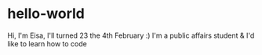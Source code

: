 # hello-world
Hi, I'm Eisa, I'll turned 23 the 4th February :) I'm a public affairs student &amp; I'd like to learn how to code 
